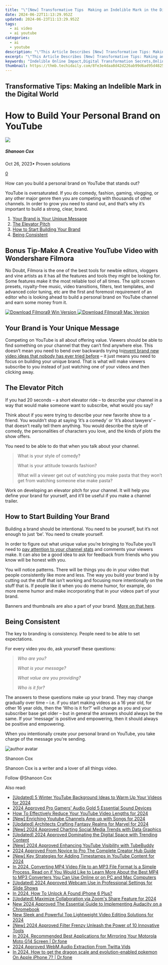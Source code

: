 ```yaml
---
title: "\"[New] Transformative Tips  Making an Indelible Mark in the Digital World for 2024\""
date: 2024-06-22T11:13:29.952Z
updated: 2024-06-23T11:13:29.952Z
tags:
  - ai video
  - ai youtube
categories:
  - ai
  - youtube
description: "\"This Article Describes [New] Transformative Tips: Making an Indelible Mark in the Digital World for 2024\""
excerpt: "\"This Article Describes [New] Transformative Tips: Making an Indelible Mark in the Digital World for 2024\""
keywords: "Indelible Online Impact,Digital Transformation Secrets,Online Influence Strategies,Web Presence Mastery,Marketing Digital Excellence,Branding in Cyberspace,Tech Trend Tips"
thumbnail: https://thmb.techidaily.com/8fe3e4daa8d42d226ab99d6ad95d4825a0edf9f54adc2ff54b0e8f531a27fde7.jpg
---
```


## Transformative Tips: Making an Indelible Mark in the Digital World

# How to Build Your Personal Brand on YouTube

![](https://images.wondershare.com/filmora/article-images/shannon-cox.jpg)

##### Shanoon Cox

 Oct 26, 2023• Proven solutions

[0](#commentsBoxSeoTemplate)

How can you build a personal brand on YouTube that stands out?

YouTube is oversaturated. If you do comedy, fashion, gaming, vlogging, or any other major genre then you are competing with thousands of other channels. In order to grow you need to stand out, and that’s why it’s important to build a strong, clear, brand.

1. [Your Brand is Your Unique Message](#unique)
2. [The Elevator Pitch](#Elevator)
3. [How to Start Building Your Brand](#building)
4. [Being Consistent](#consistent)

## Bonus Tip-Make A Creative YouTube Video with Wondershare Filmora

No Doubt, Filmora is the one of the best tools for newbie editors, vloggers and vine artists as it has all the features and tools they might be looking for. Some features make it the most reliable tool of all times. The split screen presets, royalty-free music, video transitions, filters, text templates, and advanced color tuning, etc are the first and foremost requirement of an editor who is looking ahead to build a personal brand on YouTube channel and earn some money from it.

[![Download Filmora9 Win Version](https://images.wondershare.com/filmora/guide/download-btn-win.jpg) ](https://tools.techidaily.com/wondershare/filmora/download/) [![Download Filmora9 Mac Version](https://images.wondershare.com/filmora/guide/download-btn-mac.jpg) ](https://tools.techidaily.com/wondershare/filmora/download/)

## Your Brand is Your Unique Message

Competing on YouTube is all about offering value. Viewers should be able to find something on your channel that they can’t find anywhere else. This doesn’t mean you need to bend over backwards trying to[invent brand new video ideas that nobody has ever tried before](https://www.filmora.io/community-blog/how-to-be-original-on-youtube-289.html) – it just means you need to focus on building your unique brand. That is what will make viewers subscribe to you instead of just watching one of your videos and then clicking away.

## The Elevator Pitch

If you had 20 seconds – a short elevator ride – to describe your channel in a way that would make someone want to subscribe, what would you say?

Think about if you were trying to describe your new favorite show to a friend. You wouldn’t stop at saying ‘it’s a comedy’ or ‘it’s about lawyers’ – that doesn’t really tell them anything. You would describe the style of comedy, the personalities of characters you love, and the kinds of plots the show offers.

You need to be able to do that when you talk about your channel.

> What is your style of comedy?
>
> What is your attitude towards fashion?
>
> What will a viewer get out of watching you make pasta that they won’t get from watching someone else make pasta?

Work on developing an elevator pitch for your channel. It will help you define your brand for yourself, and it’ll be useful if you make a channel trailer.

## How to Start Building Your Brand

Building a brand should be intentional. You need to be yourself, but it’s not enough to just ‘be’. You need to create yourself.

  In order to figure out what unique value you’re bringing to YouTube you’ll need to [pay attention to your channel stats](https://www.filmora.io/community-blog/understanding-youtube-analytics-%E2%80%93-take-charge-of-your-channel%21-286.html) and comments your viewers make. It can also be a good idea to ask for feedback from friends who you know will be honest with you.

You will notice patterns. There will be things you do in your video that people consistently like more and less. The way you build your brand is by cutting out the stuff that isn’t working and focusing more intentionally on the stuff that is. If people like it when you do meme humor, for example, do more meme humor and make incorporating that in your videos part of your brand.

Banners and thumbnails are also a part of your brand. [More on that here](https://www.filmora.io/community-blog/how-to-make-youtube-banners-and-thumbnails-316.html).

## Being Consistent

The key to branding is consistency. People need to be able to set expectations.

For every video you do, ask yourself these questions:

> _Who are you?_
>
> _What is your message?_
>
> _What value are you providing?_
>
> _Who is it for?_

The answers to these questions make up your brand. They may change gradually over time – i.e. if you start making videos as a 16 year old, for other 16 year olds, then the ‘Who is it for?’ will change as you and your subscriber base get older – but in general the answers should always be the same. If your ‘message’ is positive and empowering, then it should always be positive and empowering.

When you intentionally create your personal brand on YouTube, you take charge of the message you're sending.

![author avatar](https://images.wondershare.com/filmora/article-images/shannon-cox.jpg)

Shanoon Cox

Shanoon Cox is a writer and a lover of all things video.

Follow @Shanoon Cox


<ins class="adsbygoogle"
     style="display:block"
     data-ad-format="autorelaxed"
     data-ad-client="ca-pub-7571918770474297"
     data-ad-slot="1223367746"></ins>



<ins class="adsbygoogle"
     style="display:block"
     data-ad-client="ca-pub-7571918770474297"
     data-ad-slot="8358498916"
     data-ad-format="auto"
     data-full-width-responsive="true"></ins>

<span class="atpl-alsoreadstyle">Also read:</span>
<div><ul>
<li><a href="https://youtube-zero.techidaily.com/ed-5-winter-youtube-background-ideas-to-warm-up-your-videos-for-2024/"><u>[Updated] 5 Winter YouTube Background Ideas to Warm Up Your Videos for 2024</u></a></li>
<li><a href="https://youtube-zero.techidaily.com/approved-pro-gamers-audio-gold-5-essential-sound-devices/"><u>2024 Approved  Pro Gamers' Audio Gold  5 Essential Sound Devices</u></a></li>
<li><a href="https://youtube-zero.techidaily.com/o-effectively-reduce-your-youtube-video-lengths-for-2024/"><u>How To Effectively Reduce Your YouTube Video Lengths for 2024</u></a></li>
<li><a href="https://youtube-zero.techidaily.com/nriching-youtube-channels-amp-up-with-songs-for-2024/"><u>[New] Enriching Youtube Channels  Amp up with Songs for 2024</u></a></li>
<li><a href="https://youtube-zero.techidaily.com/ed-architects-crafting-fantasy-realms-for-marvel-for-2024/"><u>[Updated] Architects Crafting Fantasy Realms for Marvel for 2024</u></a></li>
<li><a href="https://youtube-zero.techidaily.com/024-approved-charting-social-media-trends-with-data-graphics/"><u>[New] 2024 Approved  Charting Social Media Trends with Data Graphics</u></a></li>
<li><a href="https://youtube-zero.techidaily.com/ed-2024-approved-dominating-the-digital-space-with-trending-content/"><u>[Updated] 2024 Approved  Dominating the Digital Space with Trending Content</u></a></li>
<li><a href="https://youtube-zero.techidaily.com/024-approved-enhancing-youtube-visibility-with-tubebuddy/"><u>[New] 2024 Approved  Enhancing YouTube Visibility with TubeBuddy</u></a></li>
<li><a href="https://youtube-zero.techidaily.com/approved-from-novice-to-pro-the-complete-creator-hub-guide/"><u>2024 Approved  From Novice to Pro  The Complete Creator Hub Guide</u></a></li>
<li><a href="https://youtube-zero.techidaily.com/ey-strategies-for-adding-timestamps-in-youtube-content-for-2024/"><u>[New] Key Strategies for Adding Timestamps in YouTube Content for 2024</u></a></li>
<li><a href="https://ai-vdieo-software.techidaily.com/in-2024-converting-mp4-video-file-to-an-mp3-file-format-is-a-simple-process-read-on-if-you-would-like-to-learn-more-about-the-best-mp4-to-mp3-converters-you/"><u>In 2024, Converting MP4 Video File to an MP3 File Format Is a Simple Process. Read on if You Would Like to Learn More About the Best MP4 to MP3 Converters You Can Use Online or on PC and Mac Computers</u></a></li>
<li><a href="https://screen-recording.techidaily.com/updated-2024-approved-webcam-use-in-professional-settings-for-slide-shows/"><u>[Updated] 2024 Approved  Webcam Use in Professional Settings for Slide Shows</u></a></li>
<li><a href="https://ios-unlock.techidaily.com/in-2024-how-to-unlock-a-found-iphone-6-plus-by-drfone-ios/"><u>In 2024, How To Unlock A Found iPhone 6 Plus?</u></a></li>
<li><a href="https://video-capture.techidaily.com/updated-maximize-collaboration-via-zooms-share-feature-for-2024/"><u>[Updated] Maximize Collaboration via Zoom's Share Feature for 2024</u></a></li>
<li><a href="https://voice-adjusting.techidaily.com/new-2024-approved-the-essential-guide-to-implementing-audacity-on-a-chromebook/"><u>New 2024 Approved The Essential Guide to Implementing Audacity on a Chromebook</u></a></li>
<li><a href="https://smart-video-editing.techidaily.com/new-sleek-and-powerful-top-lightweight-video-editing-solutions-for-2024/"><u>New Sleek and Powerful Top Lightweight Video Editing Solutions for 2024</u></a></li>
<li><a href="https://tiktok-videos.techidaily.com/new-2024-approved-filter-frenzy-unleash-the-power-of-10-innovative-tools/"><u>[New] 2024 Approved  Filter Frenzy  Unleash the Power of 10 Innovative Tools</u></a></li>
<li><a href="https://screen-mirror.techidaily.com/in-2024-recommended-best-applications-for-mirroring-your-motorola-moto-g14-screen-drfone-by-drfone-android/"><u>In 2024, Recommended Best Applications for Mirroring Your Motorola Moto G14 Screen | Dr.fone</u></a></li>
<li><a href="https://twitter-videos.techidaily.com/2024-approved-webm-audio-extraction-from-twitta-vids/"><u>2024 Approved  WebM Audio Extraction From Twitta Vids</u></a></li>
<li><a href="https://ios-pokemon-go.techidaily.com/in-2024-how-to-get-the-dragon-scale-and-evolution-enabled-pokemon-on-apple-iphone-7-drfone-by-drfone-virtual-ios/"><u>In 2024, How to get the dragon scale and evolution-enabled pokemon On Apple iPhone 7? | Dr.fone</u></a></li>
</ul></div>
